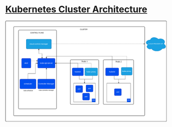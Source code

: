 # [Kubernetes Cluster Architecture](https://kubernetes.io/docs/concepts/architecture/)

![kubernetes-cluster-architecture](images/kubernetes-cluster-architecture.svg)
